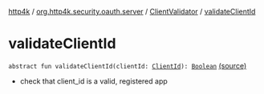 [http4k](../../index.md) / [org.http4k.security.oauth.server](../index.md) / [ClientValidator](index.md) / [validateClientId](./validate-client-id.md)

# validateClientId

`abstract fun validateClientId(clientId: `[`ClientId`](../-client-id/index.md)`): `[`Boolean`](https://kotlinlang.org/api/latest/jvm/stdlib/kotlin/-boolean/index.html) [(source)](https://github.com/http4k/http4k/blob/master/http4k-security-oauth/src/main/kotlin/org/http4k/security/oauth/server/ClientValidator.kt#L12)
* check that client_id is a valid, registered app
